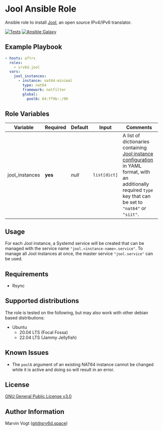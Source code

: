 # Jool Ansible Role

Ansible role to install [Jool](https://nicmx.github.io/Jool), an open source IPv4/IPv6 translator.

[![Tests](https://img.shields.io/github/actions/workflow/status/srv6d/ansible_role_jool/molecule.yml?branch=main&label=Tests)](https://github.com/SRv6d/ansible_role_jool/actions/workflows/molecule.yml)
[![Ansible Galaxy](https://img.shields.io/badge/Ansible%20Galaxy-srv6d.jool-blue)](https://galaxy.ansible.com/srv6d/jool)

## Example Playbook

```yaml
- hosts: aftrs
  roles:
    - srv6d.jool
  vars:
    jool_instances:
      - instance: nat64-minimal
        type: nat64
        framework: netfilter
        global:
          pool6: 64:ff9b::/96
```

## Role Variables

| Variable       | Required | Default | Input        | Comments                                                                                                                                                                                                               |
| -------------- | -------- | ------- | ------------ | ---------------------------------------------------------------------------------------------------------------------------------------------------------------------------------------------------------------------- |
| jool_instances | **yes**  | _null_  | `list[dict]` | A list of dictionaries containing [Jool instance configuration](https://nicmx.github.io/Jool/en/config-atomic.html) in YAML format, with an additionally required `type` key that can be set to `"nat64"` or `"siit"`. |

## Usage

For each Jool instance, a Systemd service will be created that can be managed with the service name `"jool.<instance-name>.service"`.
To manage all Jool instances at once, the master service `"jool.service"` can be used.

## Requirements

- Rsync

## Supported distributions

The role is tested on the following, but may also work with other debian based distributions:

- Ubuntu
  - 20.04 LTS (Focal Fossa)
  - 22.04 LTS (Jammy Jellyfish)

## Known Issues

- The `pool6` argument of an existing NAT64 instance cannot be changed while it is active and doing so will result in an error.

## License

[GNU General Public License v3.0](./LICENSE)

## Author Information

Marvin Vogt (git@srv6d.space)
